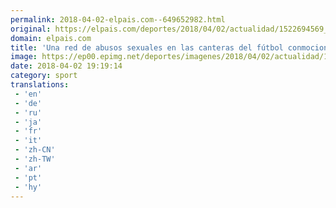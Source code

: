 ```yaml
---
permalink: 2018-04-02-elpais.com--649652982.html
original: https://elpais.com/deportes/2018/04/02/actualidad/1522694569_881886.html#?ref=rss&format=simple&link=link
domain: elpais.com
title: 'Una red de abusos sexuales en las canteras del fútbol conmociona Argentina'
image: https://ep00.epimg.net/deportes/imagenes/2018/04/02/actualidad/1522694569_881886_1522694660_rrss_normal.jpg
date: 2018-04-02 19:19:14
category: sport
translations: 
 - 'en'
 - 'de'
 - 'ru'
 - 'ja'
 - 'fr'
 - 'it'
 - 'zh-CN'
 - 'zh-TW'
 - 'ar'
 - 'pt'
 - 'hy'
---
```


